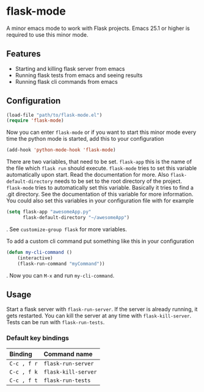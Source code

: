 # flask-mode

A minor emacs mode to work with Flask projects. Emacs 25.1 or higher is required
to use this minor mode.

## Features

- Starting and killing flask server from emacs
- Running flask tests from emacs and seeing results
- Running flask cli commands from emacs

## Configuration

```lisp
(load-file "path/to/flask-mode.el")
(require 'flask-mode)
```
Now you can enter `flask-mode` or if you want to start this minor mode every
time the python mode is started, add this to your configuration
```lisp
(add-hook 'python-mode-hook 'flask-mode)
```
There are two variables, that need to be set. `flask-app` this is the name of
the file which `flask run` should execute. `flask-mode` tries to set this
variable automatically upon start. Read the documentation for more. Also
`flask-default-directory` needs to be set to the root directory of the project.
`flask-mode` tries to automatically set this variable. Basically it tries to
find a .git directory. See the documentation of this variable for more
information. You could also set this variables in your configuration file with
for example
```lisp
(setq flask-app "awesomeApp.py"
      flask-default-directory "~/awesomeApp")
```
. See `customize-group flask` for more variables.

To add a custom cli command put something like this in your configuration
```lisp
(defun my-cli-command ()
    (interactive)
    (flask-run-command "myCommand"))
```
. Now you can `M-x` and run `my-cli-command`.

## Usage
Start a flask server with `flask-run-server`. If the server is already running,
it gets restarted. You can kill the server at any time with `flask-kill-server`. Tests
can be run with `flask-run-tests`.

### Default key bindings
| Binding      | Command name        |
| :--          | :--                 |
| `C-c , f r`  | `flask-run-server`  |
| `C-c , f k`  | `flask-kill-server` |
| `C-c , f t`  | `flask-run-tests`   |
